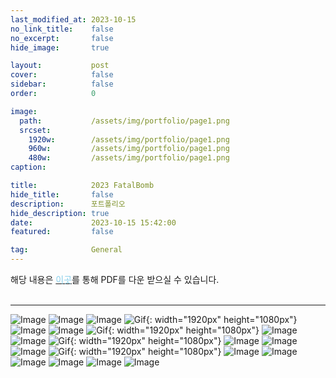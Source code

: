 ```yaml
---
last_modified_at: 2023-10-15
no_link_title:    false 
no_excerpt:       false 
hide_image:       true

layout:           post
cover:            false
sidebar:          false
order:            0

image:
  path:           /assets/img/portfolio/page1.png
  srcset:
    1920w:        /assets/img/portfolio/page1.png
    960w:         /assets/img/portfolio/page1.png
    480w:         /assets/img/portfolio/page1.png
caption:          

title:            2023 FatalBomb
hide_title:       false
description:      포트폴리오
hide_description: true
date:             2023-10-15 15:42:00
featured:         false

tag:              General
---
```


해당 내용은 [<span style="color:skyblue">이곳</span>](/assets/resume/resume.pdf)를 통해 PDF를 다운 받으실 수 있습니다.
<br><br>

---

![Image](/assets/img/portfolio/page1.png)
![Image](/assets/img/portfolio/page2.png)
![Image](/assets/img/portfolio/page3_1.png)
![Gif](/assets/img/portfolio/outgame-1.gif){: width="1920px" height="1080px"}
![Image](/assets/img/portfolio/page3_2.png)
![Image](/assets/img/portfolio/page3_3.png)
![Gif](/assets/img/portfolio/outgame-2.gif){: width="1920px" height="1080px"}
![Image](/assets/img/portfolio/page4.png)
![Image](/assets/img/portfolio/page5.png)
![Gif](/assets/img/portfolio/ingameplay.gif){: width="1920px" height="1080px"}
![Image](/assets/img/portfolio/page6_1.png)
![Image](/assets/img/portfolio/page6_2.png)
![Image](/assets/img/portfolio/page6_3.png)
![Gif](/assets/img/portfolio/page7-1.gif){: width="1920px" height="1080px"}
![Image](/assets/img/portfolio/page7.png)
![Image](/assets/img/portfolio/page8_1.png)
![Image](/assets/img/portfolio/page8_2.png)
![Image](/assets/img/portfolio/page8_3.png)
![Image](/assets/img/portfolio/page9_1.png)
![Image](/assets/img/portfolio/page9_2.png)